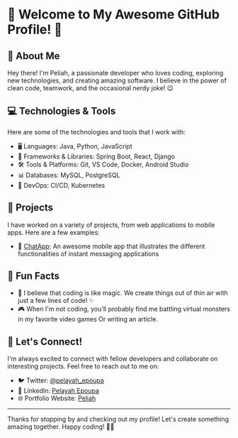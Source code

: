 # 👋 Welcome to My Awesome GitHub Profile! 🚀

## 🌟 About Me

Hey there! I'm Peliah, a passionate developer who loves coding, exploring new technologies, and creating amazing software. I believe in the power of clean code, teamwork, and the occasional nerdy joke! 😉

## 💻 Technologies & Tools

Here are some of the technologies and tools that I work with:

- 🖥️ Languages: Java, Python, JavaScript
- 🧰 Frameworks & Libraries: Spring Boot, React, Django
- 🛠️ Tools & Platforms: Git, VS Code, Docker, Android Studio
- 📊 Databases: MySQL, PostgreSQL
- 🚀 DevOps: CI/CD, Kubernetes

## 🚀 Projects

I have worked on a variety of projects, from web applications to mobile apps. Here are a few examples:

- 📱 [ChatApp](https://github.com/Peliah/ChatApp): An awesome mobile app that illustrates the different functionalities of instant messaging applications

## 🌈 Fun Facts

- 🌟 I believe that coding is like magic. We create things out of thin air with just a few lines of code! ✨
- 🎮 When I'm not coding, you'll probably find me battling virtual monsters in my favorite video games Or writing an article.

## 🤝 Let's Connect!

I'm always excited to connect with fellow developers and collaborate on interesting projects. Feel free to reach out to me on:

- 🐦 Twitter: [@pelayah_epoupa](https://twitter.com/pelayah_epoupa)
- 💼 LinkedIn: [Pelayah Epoupa](https://www.linkedin.com/in/pelayah-epoupa-12830a198/)
- 🌐 Portfolio Website: [Peliah](https://pelayah-portfolio.vercel.app/)

---

Thanks for stopping by and checking out my profile! Let's create something amazing together. Happy coding! 🎉✨


<!---
Peliah/Peliah is a ✨ special ✨ repository because its `README.md` (this file) appears on your GitHub profile.
You can click the Preview link to take a look at your changes.
--->

